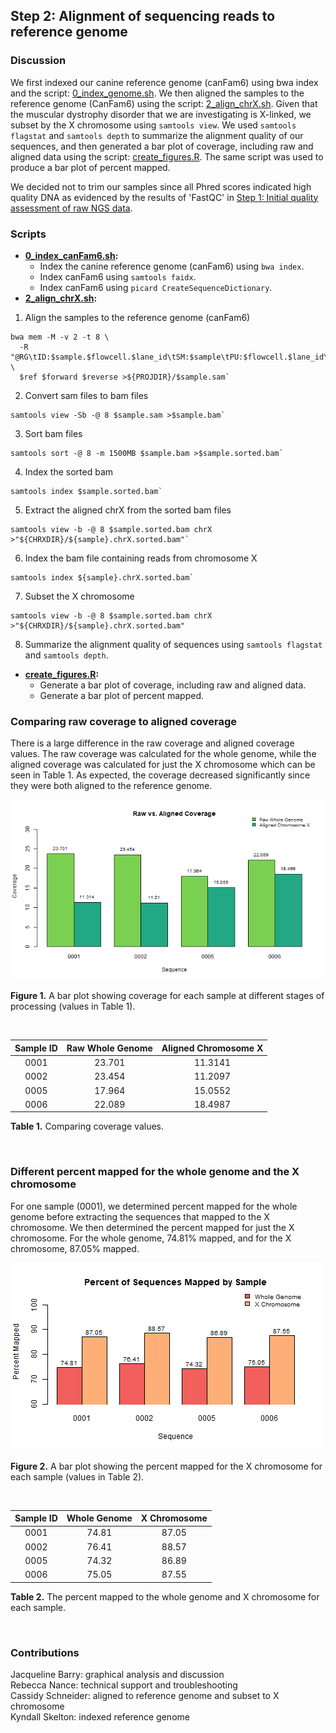 ## Step 2: Alignment of sequencing reads to reference genome

### Discussion

We first indexed our canine reference genome (canFam6) using bwa index and the script: [0_index_genome.sh](scripts/0_index_genome). We then aligned the samples to the reference genome (CanFam6) using the script: [2_align_chrX.sh](scripts/2_align_chrX.sh). Given that the muscular dystrophy disorder that we are investigating is X-linked, we subset by the X chromosome using `samtools view`. We used `samtools flagstat` and `samtools depth` to summarize the alignment quality of our sequences, and then generated a bar plot of coverage, including raw and aligned data using the script: [create_figures.R](scripts/create_figures.R). The same script was used to produce a bar plot of percent mapped.

We decided not to trim our samples since all Phred scores indicated high quality DNA as evidenced by the results of 'FastQC' in [Step 1: Initial quality assessment of raw NGS data](1_Quality_Assessment.md).
 

### Scripts

- **[0_index_canFam6.sh](scripts/0_index_canFam6.sh):**
  - Index the canine reference genome (canFam6) using `bwa index`.
  - Index canFam6 using `samtools faidx`.
  - Index canFam6 using `picard CreateSequenceDictionary`.
- **[2_align_chrX.sh](scripts/2_align_chrX.sh):** 
 1. Align the samples to the reference genome (canFam6)  
```
bwa mem -M -v 2 -t 8 \
  -R "@RG\tID:$sample.$flowcell.$lane_id\tSM:$sample\tPU:$flowcell.$lane_id\tPL:Illumina\tLB:$flowcell.$lane_id" \ 
  $ref $forward $reverse >${PROJDIR}/$sample.sam`
```
 
  2. Convert sam files to bam files
```
samtools view -Sb -@ 8 $sample.sam >$sample.bam`  
```  
  3. Sort bam files
```
samtools sort -@ 8 -m 1500MB $sample.bam >$sample.sorted.bam`  
``` 
  4. Index the sorted bam  
```
samtools index $sample.sorted.bam`
```  
  5. Extract the aligned chrX from the sorted bam files  
```
samtools view -b -@ 8 $sample.sorted.bam chrX >"${CHRXDIR}/${sample}.chrX.sorted.bam"`  
```  
  6. Index the bam file containing reads from chromosome X 
```
samtools index ${sample}.chrX.sorted.bam`
```
  7. Subset the X chromosome
```
samtools view -b -@ 8 $sample.sorted.bam chrX >"${CHRXDIR}/${sample}.chrX.sorted.bam"
```
  8. Summarize the alignment quality of sequences using `samtools flagstat` and `samtools depth`.  
- **[create_figures.R](scripts/create_figures.R):**
  - Generate a bar plot of coverage, including raw and aligned data.  
  - Generate a bar plot of percent mapped.  

### Comparing raw coverage to aligned coverage

There is a large difference in the raw coverage and aligned coverage values. The raw coverage was calculated for the whole genome, while the aligned coverage was calculated for just the X chromosome which can be seen in Table 1. As expected, the coverage decreased significantly since they were both aligned to the reference genome.

<img src="analysis/0_figures/2_coverage.png"  alt="Coverage Bar Graph">  

__Figure 1.__ A bar plot showing coverage for each sample at different stages of processing (values in Table 1).  

<br>

| Sample ID | Raw Whole Genome | Aligned Chromosome X |
|:---------:|:----------------:|:--------------------:|
|   0001    |      23.701      |       11.3141        |
|   0002    |      23.454      |       11.2097        |
|   0005    |      17.964      |       15.0552        |
|   0006    |      22.089      |       18.4987        |

__Table 1.__ Comparing coverage values. 

<br>

### Different percent mapped for the whole genome and the X chromosome

For one sample (0001), we determined percent mapped for the whole genome before extracting the sequences that mapped to the X chromosome. We then determined the percent mapped for just the X chromosome. For the whole genome, 74.81% mapped, and for the X chromosome, 87.05% mapped.
  
<img src="analysis/0_figures/percent_mapped.png"  alt="Percent Mapped Bar Graph">

__Figure 2.__ A bar plot showing the percent mapped for the X chromosome for each sample (values in Table 2).  

<br>

| Sample ID | Whole Genome | X Chromosome |
|:---------:|:------------:|:------------:|
|   0001    |    74.81     |    87.05     |
|   0002    |    76.41     |    88.57     |
|   0005    |    74.32     |    86.89     |
|   0006    |    75.05     |    87.55     |

__Table 2.__ The percent mapped to the whole genome and X chromosome for each sample.  
  
<br>

### Contributions

Jacqueline Barry: graphical analysis and discussion  
Rebecca Nance: technical support and troubleshooting  
Cassidy Schneider: aligned to reference genome and subset to X chromosome  
Kyndall Skelton: indexed reference genome  
